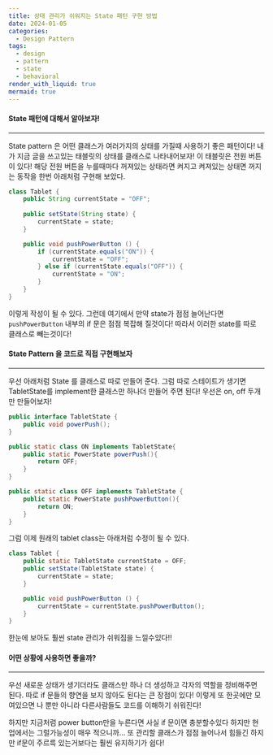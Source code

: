 ```yaml
---
title: 상태 관리가 쉬워지는 State 패턴 구현 방법
date: 2024-01-05
categories:
  - Design Pattern
tags:
  - design
  - pattern
  - state
  - behavioral
render_with_liquid: true
mermaid: true
---
```

#### State 패턴에 대해서 알아보자!
---
State pattern 은 어떤 클래스가 여러가지의 상태를 가질때 사용하기 좋은 패턴이다! 내가 지금 글을 쓰고있는 태블릿의 상태를 클래스로 나타내어보자! 이 태블릿은 전원 버튼이 있다! 해당 전원 버튼을 누를때마다
꺼져있는 상태라면 켜지고 켜져있는 상태면 꺼지는 동작을 한번 아래처럼 구현해 보았다.


```java
class Tablet {
	public String currentState = "OFF";
	
	public setState(String state) {
		currentState = state;
	}

	public void pushPowerButton () {
		if (currentState.equals("ON")) {
			currentState = "OFF";
		} else if (currentState.equals("OFF")) {
			currentState = "ON";
		}
	}
}
```

이렇게 작성이 될 수 있다. 그런데 여기에서 만약 state가 점점 늘어난다면 `pushPowerButton` 내부의 if 문은 점점 복잡해 질것이다! 따라서 이러한 state를 따로 클래스로 빼는것이다!

#### State Pattern 을 코드로 직접 구현해보자
---
우선 아래처럼 State 를 클래스로 따로 만들어 준다. 그럼 따로 스테이트가 생기면 TabletState를 implement한 클래스만 하나더 만들어 주면 된다! 우선은 on, off 두개만 만들어보자!

```java
public interface TabletState {
	public void powerPush();
}

public static class ON implements TabletState{  
    public static PowerState powerPush(){  
		return OFF;
    }  
}  

public static class OFF implements TabletState {  
    public static PowerState pushPowerButton(){  
		return ON;
    }  
}
```

그럼 이제 원래의 tablet class는 아래처럼 수정이 될 수 있다.

```java
class Tablet {
	public static TabletState currentState = OFF;	
	public setState(TabletState state) {
		currentState = state;
	}

	public void pushPowerButton () {
		currentState = currentState.pushPowerButton();
	}
}
```

한눈에 보아도 훨씬 state 관리가 쉬워짐을 느낄수있다!!

#### 어떤 상황에 사용하면 좋을까?
---
우선 새로운 상태가 생기더라도 클래스만 하나 더 생성하고 각자의 역할을 정비해주면 된다. 따로 if 문들의 향연을 보지 않아도 된다는 큰 장점이 있다! 이렇게 또 한곳에만 모여있으면 나 뿐만 아니라 다른사람들도 코드를 이해하기 쉬워진다!

하지만 지금처럼 power button만을 누른다면 사실 if 문이면 충분할수있다 하지만 현업에서는 그럴가능성이 매우 적으니까... 또 관리할 클래스가 점점 늘어나서 힘들긴 하지만 if문이 주르륵 있는거보다는 훨씬 유지하기가 쉽다!
